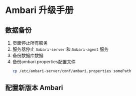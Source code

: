 # Ambari 升级手册
## 数据备份
1. 页面停止所有服务
2. 服务器停止 `Ambari-server` 和 `Ambari-agent` 服务
3. 备份数据库数据
4. 备份ambari.properties配置文件
    ```sh
    cp /etc/ambari-server/conf/ambari.properties somePath
    ```
## 配置新版本 Ambari
